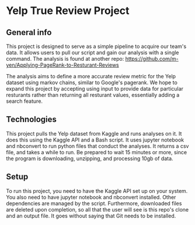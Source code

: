 # Yelp True Review Project


## General info
This project is designed to serve as a simple pipeline to acquire our team's data. It allows users to pull our script and gain our analysis with a single command. The analysis is found at another repo: https://github.com/m-yen/Applying-PageRank-to-Resturant-Reviews

The analysis aims to define a more accurate review metric for the Yelp dataset using markov chains, similar to Google's pagerank. We hope to expand this project by accepting using input to provide data for particular resturants rather than returning all resturant values, essentially adding a search feature.






## Technologies
This project pulls the Yelp dataset from Kaggle and runs analyses on it. It does this using the Kaggle API and a Bash script. It uses jupyter notebook and nbconvert to run python files that conduct the analyses. It returns a csv file, and takes a while to run. Be prepared to wait 15 minutes or more, since the program is downloading, unzipping, and processing 10gb of data. 







## Setup
To run this project, you need to have the Kaggle API set up on your system. You also need to have jupyter notebook and nbconvert installed. Other dependencies are managed by the script. Furthermore, downloaded files are deleted upon completion, so all that the user will see is this repo's clone and an output file. It goes without saying that Git needs to be installed. 
